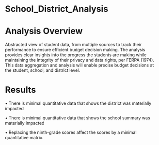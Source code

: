 # School_District_Analysis

# Analysis Overview

Abstracted view of student data, from multiple sources to track their performance to ensure efficient budget decision making.  The analysis provides clear insights into the progress the students are making while maintaining the integrity of their privacy and data rights, per FERPA (1974).  This data aggregation and analysis will enable precise budget decisions at the student, school, and district level.


# Results


•	There is minimal quantitative data that shows the district was materially impacted

•	There is minimal quantitative data that shows the school summary was materially impacted

•	Replacing the ninth-grade scores affect the scores by a minimal quantitative matrix. 
